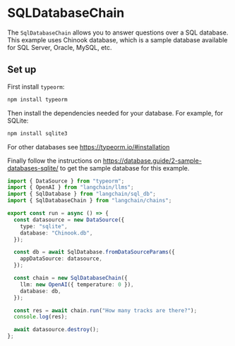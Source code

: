 # SQLDatabaseChain

The `SqlDatabaseChain` allows you to answer questions over a SQL database.
This example uses Chinook database, which is a sample database available for SQL Server, Oracle, MySQL, etc.

## Set up

First install `typeorm`:

```bash npm2yarn
npm install typeorm
```

Then install the dependencies needed for your database. For example, for SQLite:

```bash npm2yarn
npm install sqlite3
```

For other databases see https://typeorm.io/#installation

Finally follow the instructions on https://database.guide/2-sample-databases-sqlite/ to get the sample database for this example.

```typescript
import { DataSource } from "typeorm";
import { OpenAI } from "langchain/llms";
import { SqlDatabase } from "langchain/sql_db";
import { SqlDatabaseChain } from "langchain/chains";

export const run = async () => {
  const datasource = new DataSource({
    type: "sqlite",
    database: "Chinook.db",
  });

  const db = await SqlDatabase.fromDataSourceParams({
    appDataSource: datasource,
  });

  const chain = new SqlDatabaseChain({
    llm: new OpenAI({ temperature: 0 }),
    database: db,
  });

  const res = await chain.run("How many tracks are there?");
  console.log(res);

  await datasource.destroy();
};
```
